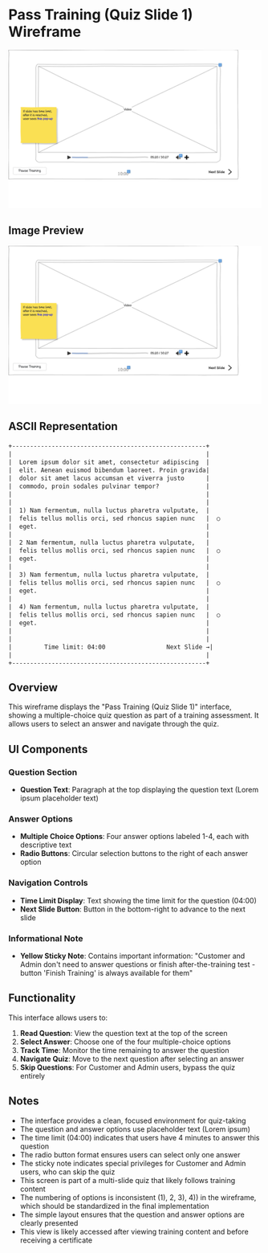 # Pass Training (Quiz Slide 1) Wireframe

![Pass Training (Quiz Slide 1)](./pass-training-1-.png)

## Image Preview

![Pass Training (Quiz Slide 1)](./pass-training-1-.png)

## ASCII Representation

```
+------------------------------------------------------+
|                                                      |
|  Lorem ipsum dolor sit amet, consectetur adipiscing  |
|  elit. Aenean euismod bibendum laoreet. Proin gravida|
|  dolor sit amet lacus accumsan et viverra justo      |
|  commodo, proin sodales pulvinar tempor?             |
|                                                      |
|                                                      |
|  1) Nam fermentum, nulla luctus pharetra vulputate,  |
|  felis tellus mollis orci, sed rhoncus sapien nunc   |  ○
|  eget.                                               |
|                                                      |
|  2 Nam fermentum, nulla luctus pharetra vulputate,   |
|  felis tellus mollis orci, sed rhoncus sapien nunc   |  ○
|  eget.                                               |
|                                                      |
|  3) Nam fermentum, nulla luctus pharetra vulputate,  |
|  felis tellus mollis orci, sed rhoncus sapien nunc   |  ○
|  eget.                                               |
|                                                      |
|  4) Nam fermentum, nulla luctus pharetra vulputate,  |
|  felis tellus mollis orci, sed rhoncus sapien nunc   |  ○
|  eget.                                               |
|                                                      |
|                                                      |
|         Time limit: 04:00                 Next Slide →|
|                                                      |
+------------------------------------------------------+
```

## Overview

This wireframe displays the "Pass Training (Quiz Slide 1)" interface, showing a multiple-choice quiz question as part of a training assessment. It allows users to select an answer and navigate through the quiz.

## UI Components

### Question Section
- **Question Text**: Paragraph at the top displaying the question text (Lorem ipsum placeholder text)

### Answer Options
- **Multiple Choice Options**: Four answer options labeled 1-4, each with descriptive text
- **Radio Buttons**: Circular selection buttons to the right of each answer option

### Navigation Controls
- **Time Limit Display**: Text showing the time limit for the question (04:00)
- **Next Slide Button**: Button in the bottom-right to advance to the next slide

### Informational Note
- **Yellow Sticky Note**: Contains important information: "Customer and Admin don't need to answer questions or finish after-the-training test - button 'Finish Training' is always available for them"

## Functionality

This interface allows users to:

1. **Read Question**: View the question text at the top of the screen
2. **Select Answer**: Choose one of the four multiple-choice options
3. **Track Time**: Monitor the time remaining to answer the question
4. **Navigate Quiz**: Move to the next question after selecting an answer
5. **Skip Questions**: For Customer and Admin users, bypass the quiz entirely

## Notes

- The interface provides a clean, focused environment for quiz-taking
- The question and answer options use placeholder text (Lorem ipsum)
- The time limit (04:00) indicates that users have 4 minutes to answer this question
- The radio button format ensures users can select only one answer
- The sticky note indicates special privileges for Customer and Admin users, who can skip the quiz
- This screen is part of a multi-slide quiz that likely follows training content
- The numbering of options is inconsistent (1), 2, 3), 4)) in the wireframe, which should be standardized in the final implementation
- The simple layout ensures that the question and answer options are clearly presented
- This view is likely accessed after viewing training content and before receiving a certificate
